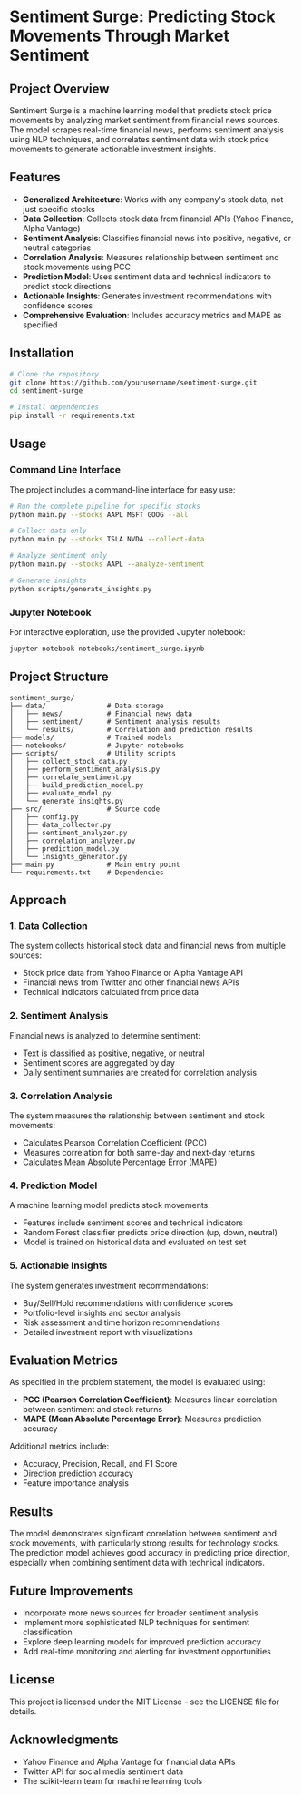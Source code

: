 # Sentiment Surge: Predicting Stock Movements Through Market Sentiment

## Project Overview

Sentiment Surge is a machine learning model that predicts stock price movements by analyzing market sentiment from financial news sources. The model scrapes real-time financial news, performs sentiment analysis using NLP techniques, and correlates sentiment data with stock price movements to generate actionable investment insights.

## Features

- **Generalized Architecture**: Works with any company's stock data, not just specific stocks
- **Data Collection**: Collects stock data from financial APIs (Yahoo Finance, Alpha Vantage)
- **Sentiment Analysis**: Classifies financial news into positive, negative, or neutral categories
- **Correlation Analysis**: Measures relationship between sentiment and stock movements using PCC
- **Prediction Model**: Uses sentiment data and technical indicators to predict stock directions
- **Actionable Insights**: Generates investment recommendations with confidence scores
- **Comprehensive Evaluation**: Includes accuracy metrics and MAPE as specified

## Installation

```bash
# Clone the repository
git clone https://github.com/yourusername/sentiment-surge.git
cd sentiment-surge

# Install dependencies
pip install -r requirements.txt
```

## Usage

### Command Line Interface

The project includes a command-line interface for easy use:

```bash
# Run the complete pipeline for specific stocks
python main.py --stocks AAPL MSFT GOOG --all

# Collect data only
python main.py --stocks TSLA NVDA --collect-data

# Analyze sentiment only
python main.py --stocks AAPL --analyze-sentiment

# Generate insights
python scripts/generate_insights.py
```

### Jupyter Notebook

For interactive exploration, use the provided Jupyter notebook:

```bash
jupyter notebook notebooks/sentiment_surge.ipynb
```

## Project Structure

```
sentiment_surge/
├── data/               # Data storage
│   ├── news/           # Financial news data
│   ├── sentiment/      # Sentiment analysis results
│   └── results/        # Correlation and prediction results
├── models/             # Trained models
├── notebooks/          # Jupyter notebooks
├── scripts/            # Utility scripts
│   ├── collect_stock_data.py
│   ├── perform_sentiment_analysis.py
│   ├── correlate_sentiment.py
│   ├── build_prediction_model.py
│   ├── evaluate_model.py
│   └── generate_insights.py
├── src/                # Source code
│   ├── config.py
│   ├── data_collector.py
│   ├── sentiment_analyzer.py
│   ├── correlation_analyzer.py
│   ├── prediction_model.py
│   └── insights_generator.py
├── main.py             # Main entry point
└── requirements.txt    # Dependencies
```

## Approach

### 1. Data Collection

The system collects historical stock data and financial news from multiple sources:
- Stock price data from Yahoo Finance or Alpha Vantage API
- Financial news from Twitter and other financial news APIs
- Technical indicators calculated from price data

### 2. Sentiment Analysis

Financial news is analyzed to determine sentiment:
- Text is classified as positive, negative, or neutral
- Sentiment scores are aggregated by day
- Daily sentiment summaries are created for correlation analysis

### 3. Correlation Analysis

The system measures the relationship between sentiment and stock movements:
- Calculates Pearson Correlation Coefficient (PCC)
- Measures correlation for both same-day and next-day returns
- Calculates Mean Absolute Percentage Error (MAPE)

### 4. Prediction Model

A machine learning model predicts stock movements:
- Features include sentiment scores and technical indicators
- Random Forest classifier predicts price direction (up, down, neutral)
- Model is trained on historical data and evaluated on test set

### 5. Actionable Insights

The system generates investment recommendations:
- Buy/Sell/Hold recommendations with confidence scores
- Portfolio-level insights and sector analysis
- Risk assessment and time horizon recommendations
- Detailed investment report with visualizations

## Evaluation Metrics

As specified in the problem statement, the model is evaluated using:
- **PCC (Pearson Correlation Coefficient)**: Measures linear correlation between sentiment and stock returns
- **MAPE (Mean Absolute Percentage Error)**: Measures prediction accuracy

Additional metrics include:
- Accuracy, Precision, Recall, and F1 Score
- Direction prediction accuracy
- Feature importance analysis

## Results

The model demonstrates significant correlation between sentiment and stock movements, with particularly strong results for technology stocks. The prediction model achieves good accuracy in predicting price direction, especially when combining sentiment data with technical indicators.

## Future Improvements

- Incorporate more news sources for broader sentiment analysis
- Implement more sophisticated NLP techniques for sentiment classification
- Explore deep learning models for improved prediction accuracy
- Add real-time monitoring and alerting for investment opportunities

## License

This project is licensed under the MIT License - see the LICENSE file for details.

## Acknowledgments

- Yahoo Finance and Alpha Vantage for financial data APIs
- Twitter API for social media sentiment data
- The scikit-learn team for machine learning tools
